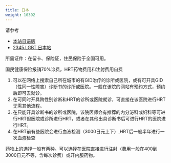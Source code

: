 ```yaml
---
title: 日本
weight: 10392
---
```


请参考

- [本站日语版](/ja/)
- [2345.LGBT 日本站](https://2345.lgbt/ja/)

所需证件：在留卡、保险证，住民保险于全国可用。

国民健康保险报销70%诊费，HRT药物费用和注射费用自费

1. 可以在网络上搜索自己所在城市的有GID治疗的诊所或医院，或有可开具GID（性同一性障害）诊断书的诊所或医院。一般在该院的网站有预约方式，预约后即可去就诊。
1. 在可同时开具跨性别诊断和HRT的诊所或医院就诊，可直接在该医院进行HRT无需其他流程。
1. 在只能开具诊断书的诊所或医院，该院医师会有推荐的内分泌科或妇科等可进行HRT但医院或诊所进行HRT，或者在其他出具诊断书后可进行HRT的医院进行HRT。
1. 在HRT前有些医院会进行血液检测（3000日元上下）,HRT后一般半年进行一次血液检查

药物上的选择一般有两种。可以选择在医院直接进行注射（费用一般在400到3000日元不等，含每次诊费）或开内服药物。
